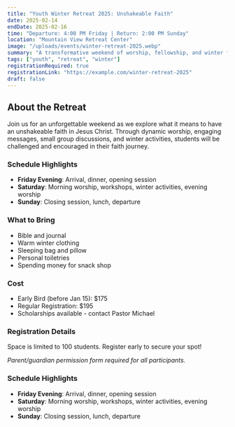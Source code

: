 ```yaml
---
title: "Youth Winter Retreat 2025: Unshakeable Faith"
date: 2025-02-14
endDate: 2025-02-16
time: "Departure: 4:00 PM Friday | Return: 2:00 PM Sunday"
location: "Mountain View Retreat Center"
image: "/uploads/events/winter-retreat-2025.webp"
summary: "A transformative weekend of worship, fellowship, and winter fun for students grades 6-12."
tags: ["youth", "retreat", "winter"]
registrationRequired: true
registrationLink: "https://example.com/winter-retreat-2025"
draft: false
---
```


## About the Retreat

Join us for an unforgettable weekend as we explore what it means to have an unshakeable faith in Jesus Christ. Through dynamic worship, engaging messages, small group discussions, and winter activities, students will be challenged and encouraged in their faith journey.

### Schedule Highlights

- **Friday Evening**: Arrival, dinner, opening session
- **Saturday**: Morning worship, workshops, winter activities, evening worship
- **Sunday**: Closing session, lunch, departure

### What to Bring

- Bible and journal
- Warm winter clothing
- Sleeping bag and pillow
- Personal toiletries
- Spending money for snack shop

### Cost

- Early Bird (before Jan 15): $175
- Regular Registration: $195
- Scholarships available - contact Pastor Michael

### Registration Details

Space is limited to 100 students. Register early to secure your spot!

*Parent/guardian permission form required for all participants.*

### Schedule Highlights

- **Friday Evening**: Arrival, dinner, opening session
- **Saturday**: Morning worship, workshops, winter activities, evening worship
- **Sunday**: Closing session, lunch, departure